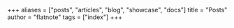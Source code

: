 +++
aliases = ["posts", "articles", "blog", "showcase", "docs"]
title = "Posts"
author = "flatnote"
tags = ["index"]
+++
